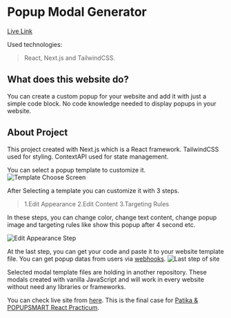 # Popup Modal Generator

[Live Link](https://popup-generator-emre.vercel.app/)

Used technologies:

> React, Next.js and TailwindCSS.

## What does this website do?

You can create a custom popup for your website and add it with just a simple code block. No code knowledge needed to display popups in your website.

## About Project

This project created with Next.js which is a React framework. TailwindCSS used for styling. ContextAPI used for state management.

You can select a popup template to customize it.
![Template Choose Screen](https://thumbsnap.com/i/QWb9vjBT.png)

After Selecting a template you can customize it with 3 steps.

> 1.Edit Appearance
> 2.Edit Content
> 3.Targeting Rules

In these steps, you can change color, change text content, change popup image and targeting rules like show this popup after 4 second etc.

![Edit Appearance Step](https://thumbsnap.com/i/qUb5E5zK.png)

At the last step, you can get your code and paste it to your website template file.
You can get popup datas from users via [webhooks](https://en.wikipedia.org/wiki/Webhook).
![Last step of site](https://thumbsnap.com/i/D4yymPNn.png)

Selected modal template files are holding in another repository. These modals created with vanilla JavaScript and will work in every website without need any libraries or frameworks.

You can check live site from [here](https://popup-generator-emre.vercel.app/).
This is the final case for [Patika & POPUPSMART React Practicum](https://www.patika.dev/bootcamp/popupsmart-react-practicum).

